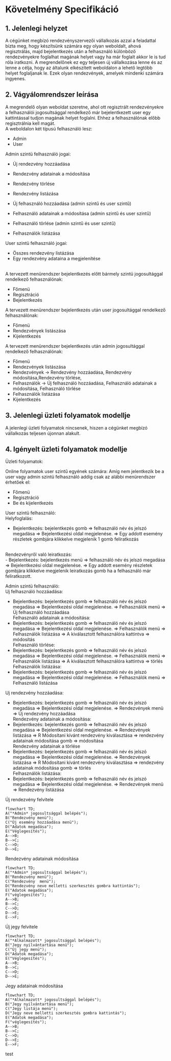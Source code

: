 # Követelmény Specifikáció

## 1. Jelenlegi helyzet

A cégünket megbízó rendezvényszervezői vállalkozás azzal a feladattal bízta meg, hogy készítsünk számára egy olyan 
weboldalt, ahová regisztrálás, majd bejelentkezés után a felhasználó különböző rendezvényekre foglalhat magának helyet vagy ha már foglalt akkor le is tud róla iratkozni. A megrendelőnek ez egy teljesen új vállalkozása lenne és az lenne a célja, hogy az általunk elkészített weboldalon a lehető legtöbb helyet foglaljanak le. Ezek olyan rendezvények, amelyek mindenki számára ingyenes.

## 2. Vágyálomrendszer leírása 

A megrendelő olyan weboldat szeretne, ahol ott regisztrált rendezvényekre a felhasználói jogosultsággal rendelkező már bejelentkezett user egy kattintással tudjon magának helyet foglalni. Ehhez a felhasználónak előbb regisztrálnia kell magát.</br>
A weboldalon két típusú felhasználó lesz:</br>
    
- Admin
- User</br>

Admin szintü felhasználó jogai:</br>

- Új rendezvény hozzáadása
- Rendezvény adatainak a módosítása
- Rendezvény törlése
- Rendezvény listázása

- Új felhasználó hozzáadása (admin szintű és user szintű)
- Felhasználó adatainak a módosítása (admin szintű és user szintű)
- Felhasználó törlése (admin szintű és user szintű)
- Felhasználók listázása

User szintü felhasználó jogai:</br>

- Összes rendezvény listázása 
- Egy rendezvény adataina a megjelenítése
</br>
A tervezett menürendszer bejelentkezés előtt bármely szintü jogosultággal rendelkező felhasználónak:

- Főmenü
- Regisztráció
- Bejelentkezés

A tervezett menürendszer bejelentkezés után user jogosultággal rendelkező felhasználónak:

- Főmenü
- Rendezvények listászása
- Kijelentkezés
  
A tervezett menürendszer bejelentkezés után admin jogosultággal rendelkező felhasználónak:

- Főmenü
- Rendezvények listászása
- Rendezvények -> Rendezvény hozzáadása, Rendezvény módosítása,Rendezvény törlése,
- Felhasználók -> Új felhasználó hozzáadása, Felhasználó adatainak a módosítása, Felhasználó törlése
- Felhasználók listázása
- Kijelentkezés

## 3. Jelenlegi üzleti folyamatok modellje

A jelenlegi üzleti folyamatok nincsenek, hiszen a cégünket megbízó vállalkozás teljesen újonnan alakult. 

## 4. Igényelt üzleti folyamatok modellje
Üzleti folyamatok: 

Online folyamatok user szintű egyének számára:
Amíg nem jelentkezik be a user vagy admin szintü felhasználó addig csak az alábbi menürendszer érhetőek el:

- Főmenü
- Regisztráció
- Be és kijelentkezés

User szintü felhasználó:
</br>
Helyfoglalás:</br>
- Bejelentkezés: bejelentkezés gomb => felhasználó név és jelszó megadása => Bejelentkezési oldal megjelenése. => Egy addott esemény részletek gombjára klikkelve megjelenik 1 gomb feliratkozás</br>
</br>
Rendezvényről való leiratkozás:</br>
- Bejelentkezés: bejelentkezés menü => felhasználó név és jelszó megadása => Bejelentkezési oldal megjelenése. => Egy addott esemény részletek gombjára klikkelve megjelenik leiratkozás gomb ha a felhasználó már feliratkozott.

Admin szintü felhasználó:
</br>
Uj felhasználó hozzáadása:</br>
- Bejelentkezés: bejelentkezés gomb => felhasználó név és jelszó megadása => Bejelentkezési oldal megjelenése. => Felhasználók menü => Új felhasználó hozzáadása</br>
Felhasználó adatainak a módosítása:</br>
- Bejelentkezés: bejelentkezés gomb => felhasználó név és jelszó megadása => Bejelentkezési oldal megjelenése. => Felhasználók menü => Felhasználók listázása => A kiválasztott felhasználóra kattintva => módosítás</br>
Felhasználó törlése:</br>
- Bejelentkezés: bejelentkezés gomb => felhasználó név és jelszó megadása => Bejelentkezési oldal megjelenése. => Felhasználók menü => Felhasználók listázása => A kiválasztott felhasználóra kattintva => törlés</br>
Felhasználók listázása:</br>
- Bejelentkezés: bejelentkezés gomb => felhasználó név és jelszó megadása => Bejelentkezési oldal megjelenése. => Felhasználók menü => Felhasználó listázása</br>

Uj rendezvény hozzáadása:</br>
- Bejelentkezés: bejelentkezés gomb => felhasználó név és jelszó megadása => Bejelentkezési oldal megjelenése. => Rendezvények menü => Új rendezvény hozzáadása</br>
Rendezvény adatainak a módosítása:</br>
- Bejelentkezés: bejelentkezés gomb => felhasználó név és jelszó megadása => Bejelentkezési oldal megjelenése. => Rendezvények listázása => R Módosítani kívánt rendezvény kiválasztása => rendezvény adatainak módosítása gomb => módosítása</br>
Rendezvény adatainak a törlése
- Bejelentkezés: bejelentkezés gomb => felhasználó név és jelszó megadása => Bejelentkezési oldal megjelenése. => Rendezvények listázása => R Módosítani kívánt rendezvény kiválasztása => rendezvény adatainak módosítása gomb => törlés</br>
Felhasználók listázása:</br>
- Bejelentkezés: bejelentkezés gomb => felhasználó név és jelszó megadása => Bejelentkezési oldal megjelenése. => Rendezvények menü => Rendezvény listázása</br>



Új rendezvény felvitele
```mermaid
flowchart TD;
A("*Admin* jogosultsággal belépés");
B("Rendezvény menü");
C("Új esemény hozzáadása menü");
D("Adatok megadása");
E("Véglegesítés");
A-->B;
B-->C;
C-->D;
D-->E;
```

Rendezvény adatainak módosítása

```mermaid
flowchart TD;
A("*Admin* jogosultsággal belépés");
B("Rendezvény menü");
C("Rendezvény  menü");
D("Rendezvény neve melletti szerkesztés gombra kattintás");
E("Adatok megadása");
F("véglegesítés");
A-->B;
B-->C;
C-->D;
D-->E;
E-->F;
```

Új jegy felvitele
```mermaid
flowchart TD;
A("*Alkalmazott* jogosultsággal belépés");
B("Jegy nyilvántartása menü");
C("Új jegy menü");
D("Adatok megadása");
E("Véglegesítés");
A-->B;
B-->C;
C-->D;
D-->E;
```

Jegy adatainak módosítása

```mermaid
flowchart TD;
A("*Alkalmazott* jogosultsággal belépés");
B("Jegy nyilvántartása menü");
C("Jegy listája menü");
D("Jegy neve melletti szerkesztés gombra kattintás");
E("Adatok megadása");
F("véglegesítés");
A-->B;
B-->C;
C-->D;
D-->E;
E-->F;
```
test

